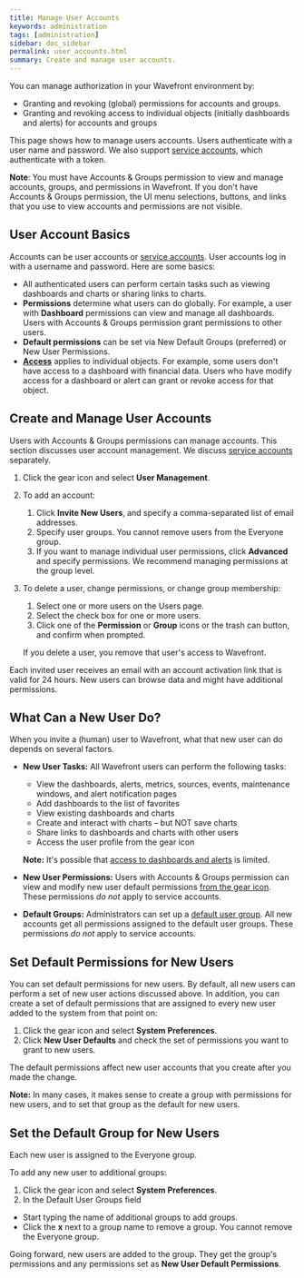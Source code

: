 ```yaml
---
title: Manage User Accounts
keywords: administration
tags: [administration]
sidebar: doc_sidebar
permalink: user_accounts.html
summary: Create and manage user accounts.
---
```

You can manage authorization in your Wavefront environment by:
* Granting and revoking (global) permissions for accounts and groups.
* Granting and revoking access to individual objects (initially dashboards and alerts) for accounts and groups

This page shows how to manage users accounts. Users authenticate with a user name and password. We also support [service accounts](service_accounts.html), which authenticate with a token.

**Note**: You must have Accounts & Groups permission to view and manage accounts, groups, and permissions in Wavefront. If you don't have Accounts & Groups permission, the UI menu selections, buttons, and links that you use to view accounts and permissions are not visible.

## User Account Basics

Accounts can be user accounts or [service accounts](service_accounts.html). User accounts log in with a username and password. Here are some basics:
* All authenticated users can perform certain tasks such as viewing dashboards and charts or sharing links to charts.
* **Permissions** determine what users can do globally. For example, a user with **Dashboard** permissions can view and manage all dashboards. Users with Accounts & Groups permission grant permissions to other users.
* **Default permissions** can be set via New Default Groups (preferred) or New User Permissions.
* **[Access](access.html)** applies to individual objects. For example, some users don't have access to a dashboard with financial data. Users who have modify access for a dashboard or alert can grant or revoke access for that object.

## Create and Manage User Accounts

<!---Maybe add a pic like for service accounts?--->

Users with Accounts & Groups permissions can manage accounts. This section discusses user account management. We discuss [service accounts](service_accounts.html) separately.

1. Click the gear icon and select **User Management**.
2. To add an account:
   1. Click **Invite New Users**, and specify a comma-separated list of email addresses.
   2. Specify user groups. You cannot remove users from the Everyone group.
   3. If you want to manage individual user permissions, click **Advanced** and specify permissions. We recommend managing permissions at the group level.
3. To delete a user, change permissions, or change group membership:
   1. Select one or more users on the Users page.
   2. Select the check box for one or more users.
   3. Click one of the **Permission** or  **Group** icons or the trash can button, and confirm when prompted.

   If you delete a user, you remove that user's access to Wavefront.

Each invited user receives an email with an account activation link that is valid for 24 hours. New users can browse data and might have additional permissions.

## What Can a New User Do?

When you invite a (human) user to Wavefront, what that new user can do depends on several factors.

- **New User Tasks:** All Wavefront users can perform the following tasks:
  * View the dashboards, alerts, metrics, sources, events, maintenance windows, and alert notification pages
  * Add dashboards to the list of favorites
  * View existing dashboards and charts
  * Create and interact with charts – but NOT save charts
  * Share links to dashboards and charts with other users
  * Access the user profile from the gear icon

  **Note:** It's possible that [access to dashboards and alerts](access.html#how-access-control-works) is limited.

- **New User Permissions:** Users with Accounts & Groups permission can view and modify new user default permissions [from the gear icon](users_groups.html#setting-default-permissions-for-new-users). These permissions *do not* apply to service accounts.
- **Default Groups:** Administrators can set up a [default user group](users_groups.html#setting-the-default-group-for-new-users). All new accounts get all permissions assigned to the default user groups. These permissions *do not* apply to service accounts.

## Set Default Permissions for New Users

You can set default permissions for new users. By default, all new users can perform a set of new user actions discussed above. In addition, you can create a set of default permissions that are assigned to every new user added to the system from that point on:

1. Click the gear icon and select **System Preferences**.
2. Click **New User Defaults** and check the set of permissions you want to grant to new users.

The default permissions affect new user accounts that you create after you made the change.

**Note:** In many cases, it makes sense to create a group with permissions for new users, and to set that group as the default for new users.

## Set the Default Group for New Users

Each new user is assigned to the Everyone group.

To add any new user to additional groups:

1. Click the gear icon and select **System Preferences**.
2. In the Default User Groups field
  * Start typing the name of additional groups to add groups.
  * Click the **x** next to a group name to remove a group. You cannot remove the Everyone group.

Going forward, new users are added to the group. They get the group's permissions and any permissions set as **New User Default Permissions**.

